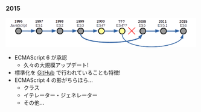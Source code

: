 ### 2015

![timeline](resources/history-2015.png)

* ECMAScript 6 が承認
  - 久々の大規模アップデート!
* 標準化を [GitHub](https://github.com/tc39/ecma262) で行われていることも特徴!
* ECMAScript 4 の影がちらほら...
  - クラス
  - イテレーター・ジェネレーター
  - その他...
